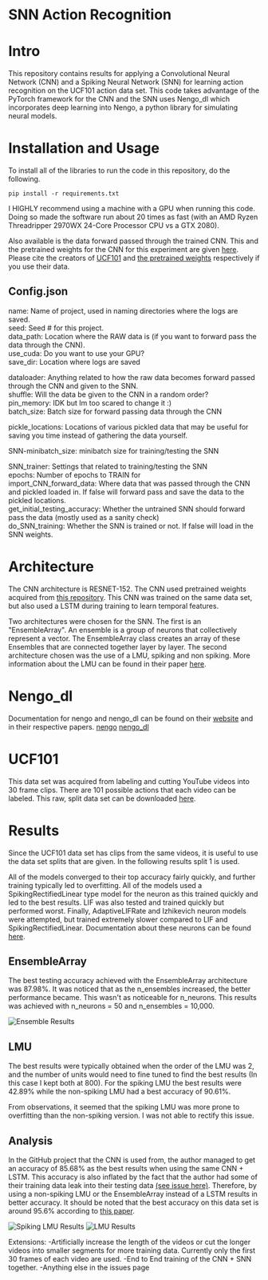 # SNN Action Recognition

# Intro

This repository contains results for applying a Convolutional Neural Network (CNN) and a Spiking Neural Network (SNN) for learning action recognition on the UCF101 action data set. This code takes advantage of the PyTorch framework for the CNN and the SNN uses Nengo_dl which incorporates deep learning into Nengo, a python library for simulating neural models.

# Installation and Usage
To install all of the libraries to run the code in this repository, do the following.

```
pip install -r requirements.txt
```

I HIGHLY recommend using a machine with a GPU when running this code. Doing so made the software run about 20 times as fast (with an AMD Ryzen Threadripper 2970WX 24-Core Processor CPU vs a GTX 2080).

Also available is the data forward passed through the trained CNN. This and the pretrained weights for the CNN for this experiment are given [here](https://drive.google.com/file/d/1LiPBLh0DCQ33Z0730yZ1sRoqlM3h9EFN/view?usp=sharing). Please cite the creators of [UCF101](https://www.crcv.ucf.edu/data/UCF101.php) and [the pretrained weights](https://github.com/HHTseng/video-classification) respectively if you use their data.

## Config.json
name: Name of project, used in naming directories where the logs are saved.  
seed: Seed # for this project.  
data_path: Location where the RAW data is (if you want to forward pass the data through the CNN).  
use_cuda: Do you want to use your GPU?  
save_dir: Location where logs are saved  

dataloader: Anything related to how the raw data becomes forward passed through the CNN and given to the SNN.  
shuffle: Will the data be given to the CNN in a random order?  
pin_memory: IDK but Im too scared to change it :)  
batch_size: Batch size for forward passing data through the CNN  

pickle_locations: Locations of various pickled data that may be useful for saving you time instead of gathering the data yourself.  

SNN-minibatch_size: minibatch size for training/testing the SNN  

SNN_trainer: Settings that related to training/testing the SNN  
epochs: Number of epochs to TRAIN for  
import_CNN_forward_data: Where data that was passed through the CNN and pickled loaded in. If false will forward pass and save the data to the pickled locations.  
get_initial_testing_accuracy: Whether the untrained SNN should forward pass the data (mostly used as a sanity check)  
do_SNN_training: Whether the SNN is trained or not. If false will load in the SNN weights.  


# Architecture

The CNN architecture is RESNET-152. The CNN used pretrained weights acquired from [this repository](https://github.com/HHTseng/video-classification). This CNN was trained on the same data set, but also used a LSTM during training to learn temporal features.

Two architectures were chosen for the SNN. The first is an "EnsembleArray". An ensemble is a group of neurons that collectively represent a vector. The EnsembleArray class creates an array of these Ensembles that are connected together layer by layer.
The second architecture chosen was the use of a LMU, spiking and non spiking. More information about the LMU can be found in their paper [here](http://papers.nips.cc/paper/9689-legendre-memory-units-continuous-time-representation-in-recurrent-neural-networks).

# Nengo_dl

Documentation for nengo and nengo_dl can be found on their [website](https://www.nengo.ai/) and in their respective papers. [nengo](https://www.frontiersin.org/articles/10.3389/fninf.2013.00048) [nengo_dl](https://link.springer.com/article/10.1007/s12021-019-09424-z)

# UCF101

This data set was acquired from labeling and cutting YouTube videos into 30 frame clips. There are 101 possible actions that each video can be labeled. This raw, split data set can be downloaded [here](https://drive.google.com/open?id=1j0EKt_DeyDfyrk0HjAhSTurMdeoO8KWL).

# Results
Since the UCF101 data set has clips from the same videos, it is useful to use the data set splits that are given. In the following results split 1 is used.

All of the models converged to their top accuracy fairly quickly, and further training typically led to overfitting. All of the models used a SpikingRectifiedLinear type model for the neuron as this trained quickly and led to the best results. LIF was also tested and trained quickly but performed worst. Finally, AdaptiveLIFRate and Izhikevich neuron models were attempted, but trained extremely slower compared to LIF and SpikingRectifiedLinear. Documentation about these neurons can be found [here](https://www.nengo.ai/nengo/_modules/nengo/neurons.html).

## EnsembleArray
The best testing accuracy achieved with the EnsembleArray architecture was 87.98%. It was noticed that as the n_ensembles increased, the better performance became. This wasn't as noticeable for n_neurons. This results was achieved with n_neurons = 50 and n_ensembles = 10,000.

![Ensemble Results](./results/Ensemble.png "Logo Title Text 1")

## LMU
The best results were typically obtained when the order of the LMU was 2, and the number of units would need to fine tuned to find the best results (In this case I kept both at 800). For the spiking LMU the best results were 42.89% while the non-spiking LMU had a best accuracy of 90.61%.

From observations, it seemed that the spiking LMU was more prone to overfitting than the non-spiking version. I was not able to rectify this issue.

## Analysis
In the GitHub project that the CNN is used from, the author managed to get an accuracy of 85.68% as the best results when using the same CNN + LSTM. This accuracy is also inflated by the fact that the author had some of their training data leak into their testing data [(see issue here)](https://github.com/HHTseng/video-classification/issues/20). Therefore, by using a non-spiking LMU or the EnsembleArray instead of a LSTM results in better accuracy. It should be noted that the best accuracy on this data set is around 95.6% according to [this paper](https://www.sciencedirect.com/science/article/pii/S0923596518304922).


![Spiking LMU Results](./results/Spiking_LMU.png "Logo Title Text 1")
![LMU Results](./results/LMU.png "Logo Title Text 1")

Extensions:
-Artificially increase the length of the videos or cut the longer videos into smaller segments for more training data. Currently only the first 30 frames of each video are used.
-End to End training of the CNN + SNN together.
-Anything else in the issues page
